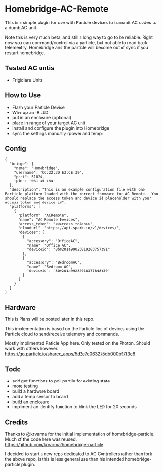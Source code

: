 # Homebridge-AC-Remote

This is a simple plugin for use with Particle devices to transmit AC codes to a dumb AC unit.

Note this is very much beta, and still a long way to go to be reliable.  Right now you can command/control via a particle, but not able to read back telementry.  Homebridge and the particle will become out of sync if you restart homebridge.

## Tested AC untis
* Frigidiare Units

## How to Use

* Flash your Particle Device
* Wire up an IR LED
* put in an enclosure (optional)
* place in range of your target AC unit
* install and configure the plugin into Homebridge
* sync the settings manually (power and temp)

## Config

```
{
  "bridge": {
    "name": "Homebridge",
    "username": "CC:22:3D:E3:CE:39",
    "port": 51826,
    "pin": "031-45-154"
  },
  "description": "This is an example configuration file with one Particle platform loaded with the correct fromware for AC Remote.  You should replace the access token and device id placeholder with your access token and device id",
  "platforms": [
    {
      "platform": "ACRemote",
      "name": "AC Remote Devices",
      "access_token": "<<access token>>",
      "cloudurl": "https://api.spark.io/v1/devices/",
      "devices": [
        {
          "accessory": "OfficeAC",
          "name": "Office AC",
          "deviceid": "8b9201a99023819283757291"
        },
        {
          "accessory": "BedroomAC",
          "name": "Bedroom AC",
          "deviceid": "8b9201a99283918377848939"
        }
      ]
    }
  ]
}
```

## Hardware

This is 
Plans will be posted later in this repo.

This implementation is based on the Particle line of devices using the Particle cloud to send/receive telemetry and commands.

Mostly implimented Paticle App here.  Only tested on the Photon.  Should work with others however.
https://go.particle.io/shared_apps/5d2c7e063275db000b97f3c8

## Todo
* add get functions to poll partile for existing state
* more testing
* build a hardware board
* add a temp sensor to board
* build an enclosure
* impliment an identify function to blink the LED for 20 seconds

## Credits
Thanks to @krvarma for the initial implementation of homebridge-particle.  Much of the code here was reused.
https://github.com/krvarma/homebridge-particle

I decided to start a new repo dedicated to AC Controllers rather than fork the above repo, is this is less general use than his intended homebridge-particle plugin.
